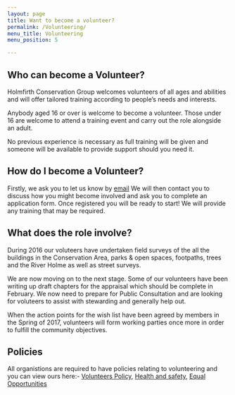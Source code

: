 ```yaml
---
layout: page
title: Want to become a volunteer?
permalink: /Volunteering/
menu_title: Volunteering
menu_position: 5

---
```


## Who can become a Volunteer?

Holmfirth Conservation Group welcomes volunteers of all ages and abilities and will offer tailored training according to people’s needs and interests.

Anybody aged 16 or over is welcome to become a volunteer. Those under 16 are welcome to attend a training event and carry out the role alongside an adult.

No previous experience is necessary as full training will be given and someone will be available to provide support should you need it.

## How do I become a Volunteer?

Firstly, we ask you to let us know by [email](mailto:Holmfirthconservation@outlook.com)  We will then contact you to discuss how you might become involved and ask you to complete an application form.  Once registered you will be ready to start! We will provide any training that may be required.

## What does the role involve?

During 2016 our voluteers have undertaken field surveys of the all the buildings in the Conservation Area, parks & open spaces, footpaths, trees and the River Holme as well as street surveys. 

We are now moving on to the next stage. Some of our volunteers have been writing up draft chapters for the appraisal which should be complete in February.  We now need to prepare for Public Consultation and are looking for voluteers to assist with stewarding and generally help out.

When the action points for the wish list have been agreed by members in the Spring of 2017, volunteers will form working parties once more in order to fulfill the community objectives.

## Policies

All organistions are required to have policies relating to volunteering and you can view ours here:-
[Volunteers Policy](/files/VolunteeringPolicy.pdf), 
[Health and safety](/files/healthandsafetypolicy.pdf), 
[Equal Opportunities](/files/equalopportunitiespolicy.pdf)

